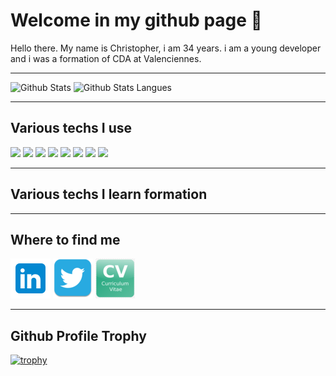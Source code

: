 # Welcome in my github page 👋

<p>
Hello there.
My name is Christopher, i am 34 years.
i am a young developer and i was a formation of CDA at Valenciennes.
</p>

---

<div>
<img height="170" src="https://github-readme-stats.vercel.app/api?username=mocquaischristopher&scount_private=true&include_all_commits=true&theme=blue-green&show_icons=true" alt="Github Stats" />
<img src="https://github-readme-stats.vercel.app/api/top-langs/?username=mocquaischristopher&langs_count=8&theme=blue-green&layout=compact" alt="Github Stats Langues" />
</div>

---

## Various techs I use
<a href="https://twitter.com/Envoy_1084"><img src="https://img.shields.io/badge/html5-%23E34F26.svg?style=for-the-badge&logo=html5&logoColor=white"></a>
<a href="https://twitter.com/Envoy_1084"><img src="https://img.shields.io/badge/css3-%231572B6.svg?style=for-the-badge&logo=css3&logoColor=white"></a>
<a href="https://twitter.com/Envoy_1084"><img src="https://img.shields.io/badge/javascript-%23323330.svg?style=for-the-badge&logo=javascript&logoColor=%23F7DF1E"></a>
<a href="https://twitter.com/Envoy_1084"><img src="https://img.shields.io/badge/jquery-%230769AD.svg?style=for-the-badge&logo=jquery&logoColor=white"></a>
<a href="https://twitter.com/Envoy_1084"><img src="https://img.shields.io/badge/php-%23777BB4.svg?style=for-the-badge&logo=php&logoColor=white"></a>
<a href="https://twitter.com/Envoy_1084"><img src="https://img.shields.io/badge/mysql-%2300f.svg?style=for-the-badge&logo=mysql&logoColor=white"></a>
<a href="https://twitter.com/Envoy_1084"><img src="https://img.shields.io/badge/bootstrap-%23563D7C.svg?style=for-the-badge&logo=bootstrap&logoColor=white"></a>
<img src="https://img.shields.io/badge/angular-%23DD0031.svg?style=for-the-badge&logo=angular&logoColor=white">
<a href="https://twitter.com/Envoy_1084"><img src=""></a>
<a href="https://twitter.com/Envoy_1084"><img src=""></a>
<a href="https://twitter.com/Envoy_1084"><img src=""></a> 


---

## Various techs I learn formation
<p>

</p>

---

## Where to find me
<p>
    <a href="https://www.linkedin.com/in/christopher-mocquais" target="_blank"><img src="./img/linkedin.png" alt="linkedin"></a>
    <a href="https://twitter.com/ChristMocquais" target="_blank"><img src="./img/twitter.png" alt="twitter"></a>
    <a href="mocquaischristopher.github.io/Site-CV/" target="_blank"><img src="./img/CV.png" alt="CV"></a>
</p>

---

## Github Profile Trophy

[![trophy](https://github-profile-trophy.vercel.app/?username=mocquaischristopher&theme=onestar&row=2&column=4)](https://github.com/mocquaischristopher)
